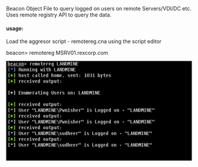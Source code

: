 Beacon Object File to query logged on users on remote Servers/VDI/DC etc. Uses remote registry API to query the data.

#### usage:

Load the aggresor script - remotereg.cna using the script editor 

 beacon> remotereg MSRV01.rexcorp.com


![](users.PNG)
